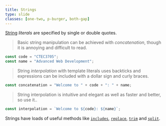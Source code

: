 ```yaml
---
title: Strings
type: slide
classes: [one-two, p-burger, both-gap]
---
```


[String](https://developer.mozilla.org/en-US/docs/Web/JavaScript/Reference/Global_Objects/String) *literals* are specified by single or double quotes.

> Basic string manipulation can be achieved with *concatenation*, though it is annoying and difficult to read.

```js
const code = "CTEC3705";
const name = "Advanced Web Development";
```

> String *interpolation* with template literals uses backticks and expressions can be included with a dollar sign and curly braces. 

```js
const concatenation = "Welcome to " + code + ": " + name;
```

> String interpolation is intuitive and elegant as well as faster and better, so use it..

```js
const interpolation = `Welcome to ${code}: ${name}`;
```

Strings have loads of useful methods like 
[`includes`](https://developer.mozilla.org/en-US/docs/Web/JavaScript/Reference/Global_Objects/String/includes),
[`replace`](https://developer.mozilla.org/en-US/docs/Web/JavaScript/Reference/Global_Objects/String/replace),
[`trim`](https://developer.mozilla.org/en-US/docs/Web/JavaScript/Reference/Global_Objects/String/trim) and
[`split`](https://developer.mozilla.org/en-US/docs/Web/JavaScript/Reference/Global_Objects/String/split).